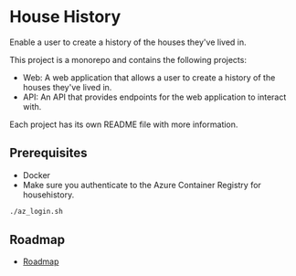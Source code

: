 # House History

Enable a user to create a history of the houses they've lived in.

This project is a monorepo and contains the following projects:
- Web: A web application that allows a user to create a history of the houses they've lived in.
- API: An API that provides endpoints for the web application to interact with.

Each project has its own README file with more information.

## Prerequisites

- Docker
- Make sure you authenticate to the Azure Container Registry for househistory.
```bash
./az_login.sh
```

## Roadmap

- [Roadmap](https://github.com/users/adam-fallon/projects/2/views/1)